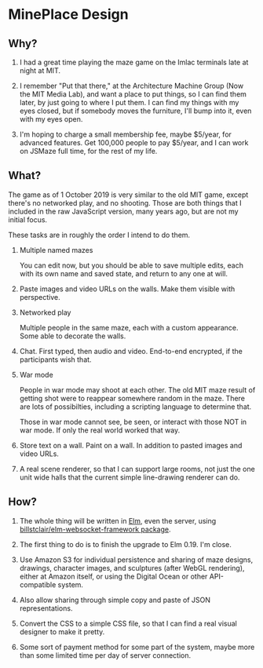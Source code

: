 # MinePlace Design

## Why?

1. I had a great time playing the maze game on the Imlac terminals late at night at MIT. 

2. I remember "Put that there," at the Architecture Machine Group (Now the MIT Media Lab), and want a place to put things, so I can find them later, by just going to where I put them. I can find my things with my eyes closed, but if somebody moves the furniture, I'll bump into it, even with my eyes open.

3. I'm hoping to charge a small membership fee, maybe $5/year, for advanced features. Get 100,000 people to pay $5/year, and I can work on JSMaze full time, for the rest of my life.

## What?

The game as of 1 October 2019 is very similar to the old MIT game, except there's no networked play, and no shooting. Those are both things that I included in the raw JavaScript version, many years ago, but are not my initial focus.

These tasks are in roughly the order I intend to do them.

1. Multiple named mazes

   You can edit now, but you should be able to save multiple edits, each with its own name and saved state, and return to any one at will.

1. Paste images and video URLs on the walls. Make them visible with perspective.

1. Networked play

   Multiple people in the same maze, each with a custom appearance. Some able to decorate the walls.

1. Chat. First typed, then audio and video. End-to-end encrypted, if the participants wish that.

1. War mode

   People in war mode may shoot at each other. The old MIT maze result of getting shot were to reappear somewhere random in the maze. There are lots of possibilties, including a scripting language to determine that.

   Those in war mode cannot see, be seen, or interact with those NOT in war mode. If only the real world worked that way.

1. Store text on a wall. Paint on a wall. In addition to pasted images and video URLs.

1. A real scene renderer, so that I can support large rooms, not just the one unit wide halls that the current simple line-drawing renderer can do.

## How?

1. The whole thing will be written in [Elm](https://elm-lang.org/), even the server, using [billstclair/elm-websocket-framework package](http://package.elm-lang.org/packages/billstclair/elm-websocket-framework/latest).

1. The first thing to do is to finish the upgrade to Elm 0.19. I'm close.

1. Use Amazon S3 for individual persistence and sharing of maze designs, drawings, character images, and sculptures (after WebGL rendering), either at Amazon itself, or using the Digital Ocean or other API-compatible system.

1. Also allow sharing through simple copy and paste of JSON representations.

1. Convert the CSS to a simple CSS file, so that I can find a real visual designer to make it pretty.

1. Some sort of payment method for some part of the system, maybe more than some limited time per day of server connection.
